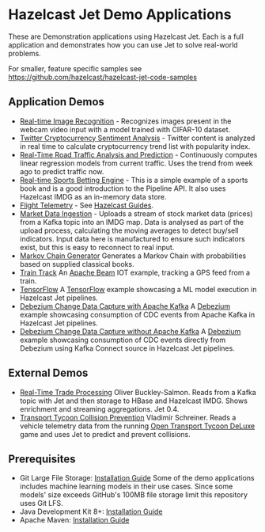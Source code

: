 # Hazelcast Jet Demo Applications
These are Demonstration applications using Hazelcast Jet. Each is a full application and demonstrates how you can use Jet to solve real-world problems.

For smaller, feature specific samples see https://github.com/hazelcast/hazelcast-jet-code-samples

## Application Demos

* [Real-time Image Recognition](./realtime-image-recognition) - Recognizes images present in the webcam video input with a model trained with CIFAR-10 dataset.
* [Twitter Cryptocurrency Sentiment Analysis](./cryptocurrency-sentiment-analysis) - Twitter content is analyzed in real time to 
calculate cryptocurrency trend list with popularity index.                                                                   
* [Real-Time Road Traffic Analysis and Prediction](./road-traffic-predictor) - Continuously computes linear regression models from 
current traffic. Uses the trend from week ago to predict traffic now.
* [Real-time Sports Betting Engine](./jetleopard) - This is a simple example of a sports book and is a good introduction to the Pipeline API. It also uses Hazelcast IMDG as an in-memory data store.
* [Flight Telemetry](https://github.com/hazelcast-guides) - See [Hazelcast Guides](https://github.com/hazelcast-guides).
* [Market Data Ingestion](./market-data-ingest) - Uploads a stream of stock market data (prices) from a Kafka topic 
into an IMDG map. Data is analysed as part of the upload process, calculating the moving averages to detect buy/sell indicators. Input data here is manufactured to ensure such indicators exist, but this is easy to reconnect to real input.
* [Markov Chain Generator](./markov-chain-generator) Generates a Markov Chain with probabilities based on supplied classical books.
* [Train Track](./train-track) An [Apache Beam](https://beam.apache.org/) IOT example, tracking a GPS feed from a train.
* [TensorFlow](./tensorflow) A [TensorFlow](https://www.tensorflow.org/) example showcasing a ML model execution in Hazelcast Jet pipelines.
* [Debezium Change Data Capture with Apache Kafka](./debezium-cdc-with-kafka) A [Debezium](http://www.debezium.io) example showcasing consumption of CDC events from Apache Kafka in Hazelcast Jet pipelines.
* [Debezium Change Data Capture without Apache Kafka](./debezium-cdc-without-kafka) A [Debezium](http://www.debezium.io) example showcasing consumption of CDC events directly from Debezium using Kafka Connect source in Hazelcast Jet pipelines.

## External Demos

* [Real-Time Trade Processing](https://github.com/oliversalmon/imcs-demo) Oliver Buckley-Salmon. Reads from a Kafka topic with Jet and then storage to HBase and Hazelcast IMDG. Shows enrichment and streaming aggregations. Jet 0.4. 
* [Transport Tycoon Collision Prevention](https://github.com/vladoschreiner/transport-tycoon-demo/) Vladimír Schreiner. Reads a vehicle telemetry data from the running [Open Transport Tycoon DeLuxe](https://www.openttd.org/) game and uses Jet to predict and prevent collisions.

## Prerequisites

- Git Large File Storage: [Installation Guide](https://git-lfs.github.com/)
  Some of the demo applications includes machine learning models in their use cases. Since some models' size exceeds 
  GitHub's 100MB file storage limit this repository uses Git LFS.
- Java Development Kit 8+: [Installation Guide](https://docs.oracle.com/javase/8/docs/technotes/guides/install/install_overview.html)
- Apache Maven: [Installation Guide](https://maven.apache.org/install.html)
